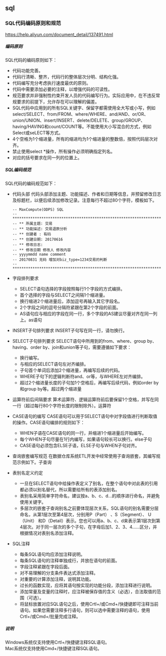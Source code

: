 ## sql




### SQL代码编码原则和规范

https://help.aliyun.com/document_detail/137491.html

##### 编码原则
SQL代码的编码原则如下：

- 代码功能完善。
- 代码行清晰、整齐，代码行的整体层次分明、结构化强。
- 代码编写充分考虑执行速度最优的原则。
- 代码中需要添加必要的注释，以增强代码的可读性。
- 规范要求并非强制性约束开发人员的代码编写行为。实际应用中，在不违反常规要求的前提下，允许存在可以理解的偏差。
- SQL代码中应用到的所有SQL关键字、保留字都需使用全大写或小写，例如select/SELECT、from/FROM、where/WHERE、and/AND、or/OR、union/UNION、insert/INSERT、delete/DELETE、group/GROUP、having/HAVING和count/COUNT等。不能使用大小写混合的方式，例如Select或seLECT等方式。
- 4个空格为1个缩进量，所有的缩进均为1个缩进量的整数倍，按照代码层次对齐。
- 禁止使用select *操作，所有操作必须明确指定列名。
- 对应的括号要求在同一列的位置上。

##### SQL编码规范
SQL代码的编码规范如下：

- 代码头部
    代码头部添加主题、功能描述、作者和日期等信息，并预留修改日志及标题栏，以便后续添加修改记录。注意每行不超过80个字符，模板如下。
    ```
    -- MaxCompute(ODPS) SQL
    --**************************************************************************
    -- ** 所属主题: 交易
    -- ** 功能描述: 交易退款分析
    -- ** 创建者 : 有码
    -- ** 创建日期: 20170616 
    -- ** 修改日志:
    -- ** 修改日期 修改人 修改内容
    -- yyyymmdd name comment 
    -- 20170831 无码 增加对biz_type=1234交易的判断 
    --**************************************************************************
    ```
- 字段排列要求
    + SELECT语句选择的字段按照每行1个字段的方式编排。
    + 首个选择的字段与SELECT之间隔1个缩进量。
    + 换行缩进2个缩进量后，添加逗号再输入其它字段名。
    + 2个字段之间的逗号分隔符紧跟在第2个字段的前面。
    + AS语句应与相应的字段在同一行，多个字段的AS建议尽量对齐在同一列上。as语句
- INSERT子句排列要求
    INSERT子句写在同一行，请勿换行。

- SELECT子句排列要求
    SELECT语句中所用到的from、where、group by、having、order by、join和union等子句，需要遵循如下要求：
    + 换行编写。
    + 与相应的SELECT语句左对齐编排。
    + 子句首个单词后添加2个缩进量，再编写后续的代码。
    + WHERE子句下的逻辑判断符and、or等，与WHERE左对齐编排。
    + 超过2个缩进量长度的子句加1个空格后，再编写后续代码，例如order by和group by等。超过两个缩进量
- 运算符前后间隔要求
    算术运算符、逻辑运算符前后要保留1个空格，并写在同一行（超过每行80个字符长度的限制除外）。运算符
- CASE语句的编写
    CASE语句可以用于SELECT语句中对字段值进行判断取值的操作。CASE语句编排的规则如下：
    + WHEN子语在CASE语句的同一行，并缩进1个缩进量后开始编写。
    + 每个WHEN子句尽量在1行内编写，如果语句较长可以换行。else子句
    + CASE语句必须包含ELSE子语，ELSE子句与WHEN子句对齐。
- 查询嵌套编写规范
    在数据仓库系统ETL开发中经常使用子查询嵌套，其编写规范示例如下。子查询
- 表别名定义约定
    + 一旦在SELECT语句中给操作表定义了别名，在整个语句中对此表的引用都必须以别名替代，所以需要给所有的表添加别名。
    + 表别名采用简单字符命名，建议按a、b、c、d…的顺序进行命名，并避免使用关键字。
    + 多层次的嵌套子查询别名之前要体现层次关系，SQL语句的别名需要分层命名，从第1层次至第4层次，分别用P（Part） 、S（Segment）、 U（Unit） 和D（Detail）表示。您也可以用a、b、c、d来表示第1层次到第4层次。对于同一层次的多个子句，在字母后加1、2、3、4……区分，并根据情况对表别名添加注释。
- SQL注释
    + 每条SQL语句均应添加注释说明。
    + 每条SQL语句的注释单独成行，并放在语句的前面。
    + 字段注释紧跟在字段后面。
    + 对不易理解的分支条件表达式添加注释。
    + 对重要的计算添加注释，说明其功能。
    + 过长的函数实现，应将其语句按实现的功能分段，添加注释进行说明。
    + 添加常量及变量的注释时，应注释被保存值的含义（必选），合法取值的范围（可选）。
    + 将鼠标放置对应SQL语句之后，使用Crtl+/或Cmd+/快捷键即可注释当前语句。如果您需要注释多行语句，则可以选中需要注释的语句，使用Crtl+/或Cmd+/批量完成注释。

##### 说明
Windows系统仅支持使用Crtl+/快捷键注释SQL语句。<br/>
Mac系统仅支持使用Cmd+/快捷键注释SQL语句。<br/>








